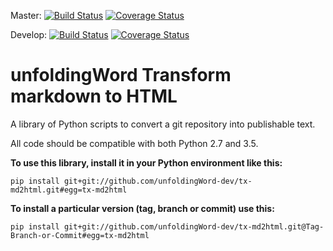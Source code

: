 Master: [![Build Status](https://travis-ci.org/unfoldingWord-dev/tx-md2html.svg?branch=master)](https://travis-ci.org/unfoldingWord-dev/tx-md2html) [![Coverage Status](https://coveralls.io/repos/github/unfoldingWord-dev/tx-md2html/badge.svg?branch=master)](https://coveralls.io/github/unfoldingWord-dev/tx-md2html?branch=master)

Develop: [![Build Status](https://travis-ci.org/unfoldingWord-dev/tx-md2html.svg?branch=develop)](https://travis-ci.org/unfoldingWord-dev/tx-md2html) [![Coverage Status](https://coveralls.io/repos/github/unfoldingWord-dev/tx-md2html/badge.svg?branch=develop)](https://coveralls.io/github/unfoldingWord-dev/tx-md2html?branch=develop)


# unfoldingWord Transform markdown to HTML

A library of Python scripts to convert a git repository into publishable text.

All code should be compatible with both Python 2.7 and 3.5.

__To use this library, install it in your Python environment like this:__

    pip install git+git://github.com/unfoldingWord-dev/tx-md2html.git#egg=tx-md2html

__To install a particular version (tag, branch or commit) use this:__

    pip install git+git://github.com/unfoldingWord-dev/tx-md2html.git@Tag-Branch-or-Commit#egg=tx-md2html
